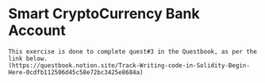 # Smart CryptoCurrency Bank Account

```
This exercise is done to complete quest#3 in the Questbook, as per the link below. 
(https://questbook.notion.site/Track-Writing-code-in-Solidity-Begin-Here-0cdfb112506d45c58e72bc3425e8684a)
